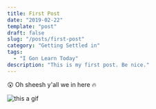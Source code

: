 ```yaml
---
title: First Post
date: "2019-02-22"
template: "post"
draft: false
slug: "/posts/first-post"
category: "Getting Settled in"
tags:
  - "I Gon Learn Today"
description: "This is my first post. Be nice."
---
```


:open_mouth: Oh sheesh y'all we in here :fire:

![this a gif](https://media.giphy.com/media/tlGD7PDy1w8fK/giphy.gif)

